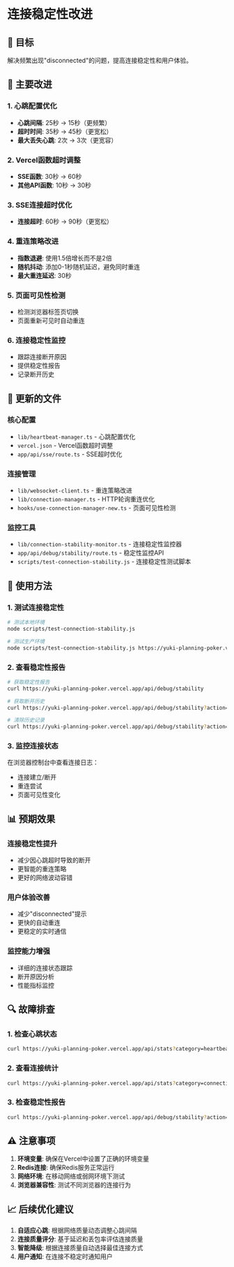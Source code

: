 # 连接稳定性改进

## 🎯 目标
解决频繁出现"disconnected"的问题，提高连接稳定性和用户体验。

## 🔧 主要改进

### 1. 心跳配置优化
- **心跳间隔**: 25秒 → 15秒（更频繁）
- **超时时间**: 35秒 → 45秒（更宽松）
- **最大丢失心跳**: 2次 → 3次（更宽容）

### 2. Vercel函数超时调整
- **SSE函数**: 30秒 → 60秒
- **其他API函数**: 10秒 → 30秒

### 3. SSE连接超时优化
- **连接超时**: 60秒 → 90秒（更宽松）

### 4. 重连策略改进
- **指数退避**: 使用1.5倍增长而不是2倍
- **随机抖动**: 添加0-1秒随机延迟，避免同时重连
- **最大重连延迟**: 30秒

### 5. 页面可见性检测
- 检测浏览器标签页切换
- 页面重新可见时自动重连

### 6. 连接稳定性监控
- 跟踪连接断开原因
- 提供稳定性报告
- 记录断开历史

## 📁 更新的文件

### 核心配置
- `lib/heartbeat-manager.ts` - 心跳配置优化
- `vercel.json` - Vercel函数超时调整
- `app/api/sse/route.ts` - SSE超时优化

### 连接管理
- `lib/websocket-client.ts` - 重连策略改进
- `lib/connection-manager.ts` - HTTP轮询重连优化
- `hooks/use-connection-manager-new.ts` - 页面可见性检测

### 监控工具
- `lib/connection-stability-monitor.ts` - 连接稳定性监控器
- `app/api/debug/stability/route.ts` - 稳定性监控API
- `scripts/test-connection-stability.js` - 连接稳定性测试脚本

## 🚀 使用方法

### 1. 测试连接稳定性
```bash
# 测试本地环境
node scripts/test-connection-stability.js

# 测试生产环境
node scripts/test-connection-stability.js https://yuki-planning-poker.vercel.app
```

### 2. 查看稳定性报告
```bash
# 获取稳定性报告
curl https://yuki-planning-poker.vercel.app/api/debug/stability

# 获取断开历史
curl https://yuki-planning-poker.vercel.app/api/debug/stability?action=history

# 清除历史记录
curl https://yuki-planning-poker.vercel.app/api/debug/stability?action=clear
```

### 3. 监控连接状态
在浏览器控制台中查看连接日志：
- 连接建立/断开
- 重连尝试
- 页面可见性变化

## 📊 预期效果

### 连接稳定性提升
- 减少因心跳超时导致的断开
- 更智能的重连策略
- 更好的网络波动容错

### 用户体验改善
- 减少"disconnected"提示
- 更快的自动重连
- 更稳定的实时通信

### 监控能力增强
- 详细的连接状态跟踪
- 断开原因分析
- 性能指标监控

## 🔍 故障排查

### 1. 检查心跳状态
```bash
curl https://yuki-planning-poker.vercel.app/api/stats?category=heartbeat
```

### 2. 查看连接统计
```bash
curl https://yuki-planning-poker.vercel.app/api/stats?category=connections
```

### 3. 检查稳定性报告
```bash
curl https://yuki-planning-poker.vercel.app/api/debug/stability?action=report
```

## ⚠️ 注意事项

1. **环境变量**: 确保在Vercel中设置了正确的环境变量
2. **Redis连接**: 确保Redis服务正常运行
3. **网络环境**: 在移动网络或弱网环境下测试
4. **浏览器兼容性**: 测试不同浏览器的连接行为

## 📈 后续优化建议

1. **自适应心跳**: 根据网络质量动态调整心跳间隔
2. **连接质量评分**: 基于延迟和丢包率评估连接质量
3. **智能降级**: 根据连接质量自动选择最佳连接方式
4. **用户通知**: 在连接不稳定时通知用户 